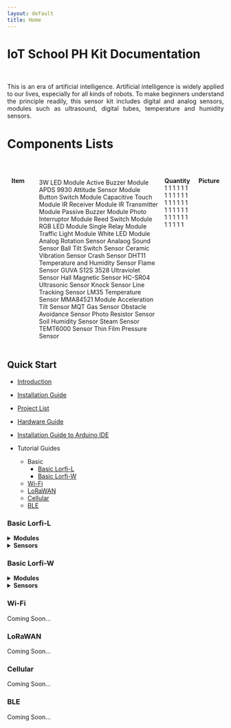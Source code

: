 ```yaml
---
layout: default
title: Home
---
```


# <span style="display:inline-block;margin-bottom:2rem;">IoT School PH Kit Documentation</span>

<p style="text-align:justify;margin-bottom:2rem;">
  This is an era of artificial intelligence. Artificial intelligence is widely applied to our lives, especially for all kinds of robots. To make beginners understand the principle readily, this sensor kit includes digital and analog sensors, modules such as ultrasound, digital tubes, temperature and humidity sensors.
</p>

# <span style="display:inline-block;margin-bottom:2rem;">Components Lists

<div style="display: flex;margin-bottom:2rem;">
  <div style="flex: 1; padding: 10px;">
    <strong>Item</strong><br>
  </div>
  <div>
    <ul>
      3W LED Module
      Active Buzzer Module
      APDS 9930 Attitude Sensor Module
      Button Switch Module
      Capacitive Touch Module
      IR Receiver Module
      IR Transmitter Module
      Passive Buzzer Module
      Photo Interruptor Module
      Reed Switch Module
      RGB LED Module
      Single Relay Module
      Traffic Light Module
      White LED Module
      Analog Rotation Sensor
      Analaog Sound Sensor
      Ball Tilt Switch Sensor
      Ceramic Vibration Sensor
      Crash Sensor
      DHT11 Temperature and Humidity Sensor
      Flame Sensor
      GUVA S12S 3528 Ultraviolet Sensor
      Hall Magnetic Sensor
      HC-SR04 Ultrasonic Sensor
      Knock Sensor
      Line Tracking Sensor
      LM35 Temperature Sensor
      MMA84521 Module Acceleration Tilt Sensor
      MQT Gas Sensor
      Obstacle Avoidance Sensor
      Photo Resistor Sensor
      Soil Humidity Sensor
      Steam Sensor
      TEMT6000 Sensor
      Thin Film Pressure Sensor
    </ul>
  </div>
  <div style="flex: 1; padding: 10px;">
    <strong>Quantity</strong><br>
    1
    1
    1
    1
    1
    1
    1
    1
    1
    1
    1
    1
    1
    1
    1
    1
    1
    1
    1
    1
    1
    1
    1
    1
    1
    1
    1
    1
    1
    1
    1
    1
    1
    1
    1
  </div>
  <div style="flex: 1; padding: 10px;">
    <strong>Picture</strong><br>
    
  </div>
</div>

## **Quick Start**
- [Introduction](docs/introduction.html)
- [Installation Guide](docs/installation.html)
- [Project List](#Guides)

- [Hardware Guide](docs/hardware-guide.html)
- [Installation Guide to Arduino IDE](docs/installation.html)
- Tutorial Guides
  - Basic
    - [Basic Lorfi-L](#basic-lorfi-l)
    - [Basic Lorfi-W](#basic-lorfi-w)
  - [Wi-Fi](#wi-fi)
  - [LoRaWAN](#lorawan)
  - [Cellular](#cellular)
  - [BLE](#ble)


### **Basic Lorfi-L**<br>

  <details>
    <summary><strong>Modules</strong></summary>
    <ul>
      <li><a href="/docs/projects/Basic/Lorfi-L/Components-Modules/White-LED-Module.html">White LED Module</a></li>
      <li><a href="/docs/projects/Basic/Lorfi-L/Components-Modules/RGB-LED-Module.html">RGB LED Module</a></li>
      <li><a href="/docs/projects/Basic/Lorfi-L/Components-Modules/3W_LED_Module.html">3W LED Module</a></li>
      <li><a href="/docs/projects/Basic/Lorfi-L/Components-Modules/Traffic-Light-Module.html">Traffic Light Module</a></li>
      <li><a href="/docs/projects/Basic/Lorfi-L/Components-Modules/Active_Buzzer.html">Active Buzzer Module</a></li>
      <li><a href="/docs/projects/Basic/Lorfi-L/Components-Modules/Passive-Buzzer-Module.html">Passive Buzzer Module</a></li>
      <li><a href="/docs/projects/Basic/Lorfi-L/Components-Modules/Button-Switch-Module.html">Button Switch Module</a></li>
      <li><a href="/docs/projects/Basic/Lorfi-L/Components-Modules/APDS-9930-Attitude-Sensor-Module.html">APDS-9930 Attitude Sensor Module</a></li>
      <li><a href="/docs/projects/Basic/Lorfi-L/Components-Modules/Single-Relay-Module.html">Single Relay Module</a></li>
      <li><a href="/docs/projects/Basic/Lorfi-L/Components-Modules/Reed-Switch-Module.html">Reed Switch Module</a></li>
      <li><a href="/docs/projects/Basic/Lorfi-L/Components-Modules/Photo-Interruptor-Module.html">Photo Interruptor Module</a></li>
      <li><a href="/docs/projects/Basic/Lorfi-L/Components-Modules/Capacitive-Touch-Module.html">Capacitive Touch Module</a></li>
      <li><a href="/docs/projects/Basic/Lorfi-L/Components-Modules/IR-Receiver-Module.html">IR Receiver Module</a></li>
      <li><a href="/docs/projects/Basic/Lorfi-L/Components-Modules/IR-Transmitter-Module.html">IR Transmitter Module</a></li>
    </ul>
  </details>

  <details>
    <summary><strong>Sensors</strong></summary>
    <ul>
      <li><a href="/docs/projects/Basic/Lorfi-L/Components-Sensors/Analog-Rotation-Sensor.html">Analog Rotation Sensor</a></li>
      <li><a href="/docs/projects/Basic/Lorfi-L/Components-Sensors/Ball-Tilt-Switch-Sensor.html">Ball Tilt Switch Sensor</a></li>
      <li><a href="/docs/projects/Basic/Lorfi-L/Components-Sensors/Crash-Sensor.html">Crash Sensor</a></li>
      <li><a href="/docs/projects/Basic/Lorfi-L/Components-Sensors/DTH11-Temperature-and-Humidity-Sensor.html">DHT11 Temperature and Humidity Sensor</a></li>
      <li><a href="/docs/projects/Basic/Lorfi-L/Components-Sensors/Flame-Sensor.html">Flame Sensor</a></li>
      <li><a href="/docs/projects/Basic/Lorfi-L/Components-Sensors/GUVA-S12SD-3528-Ultraviolet-Sensor.html">Ultraviolet Sensor</a></li>
      <li><a href="/docs/projects/Basic/Lorfi-L/Components-Sensors/Hall-Magnetic-Sensor.html">Hall Magnetic Sensor</a></li>
      <li><a href="/docs/projects/Basic/Lorfi-L/Components-Sensors/HC-SR04-Ultrasonic-Sensor.html">HC-SR04 Ultrasonic Sensor</a></li>
      <li><a href="/docs/projects/Basic/Lorfi-L/Components-Sensors/Knock-Sensor.html">Knock Sensor</a></li>
      <li><a href="/docs/projects/Basic/Lorfi-L/Components-Sensors/Line-Tracking-Sensor.html">Line Tracking Sensor</a></li>
      <li><a href="/docs/projects/Basic/Lorfi-L/Components-Sensors/LM35-Temperature-Sensor.html">LM35 Temperature Sensor</a></li>
      <li><a href="/docs/projects/Basic/Lorfi-L/Components-Sensors/Analog-Sound-Sensor.html">Analog Sound Sensor</a></li>
      <li><a href="/docs/projects/Basic/Lorfi-L/Components-Sensors/MMA8452Q-Module-Acceleration-Tilt-Sensor.html">Acceleration Tilt Sensor</a></li>
      <li><a href="/docs/projects/Basic/Lorfi-L/Components-Sensors/Gas-Sensor.html">Gas Sensor</a></li>
      <li><a href="/docs/projects/Basic/Lorfi-L/Components-Sensors/Obstacle-Avoidance-Sensor.html">Obstacle Avoidance Sensor</a></li>
      <li><a href="/docs/projects/Basic/Lorfi-L/Components-Sensors/Photo-Resistor-Sensor.html">Photo Resistor Sensor</a></li>
      <li><a href="/docs/projects/Basic/Lorfi-L/Components-Sensors/PIR-Motion-Sensor.html">PIR Motion Sensor</a></li>
      <li><a href="/docs/projects/Basic/Lorfi-L/Components-Sensors/Soil-Humidity-Sensor.html">Soil Humidity Sensor</a></li>
      <li><a href="/docs/projects/Basic/Lorfi-L/Components-Sensors/Steam-Sensor.html">Steam Sensor</a></li>
      <li><a href="/docs/projects/Basic/Lorfi-L/Components-Sensors/TEMT6000-Sensor.html">Ambient Light Sensor</a></li>
      <li><a href="/docs/projects/Basic/Lorfi-L/Components-Sensors/Thin-Film-Pressure-Sensor.html">Thin-film Pressure Sensor</a></li>
    </ul>
  </details>

### **Basic Lorfi-W**<br>

  <details>
    <summary><strong>Modules</strong></summary>
    <ul>
    </ul>
  </details>

  <details>
    <summary><strong>Sensors</strong></summary>
    <ul>
    </ul>
  </details>


### **Wi-Fi**

Coming Soon...

### **LoRaWAN**

Coming Soon...

### **Cellular**

Coming Soon...

### **BLE**

Coming Soon...
